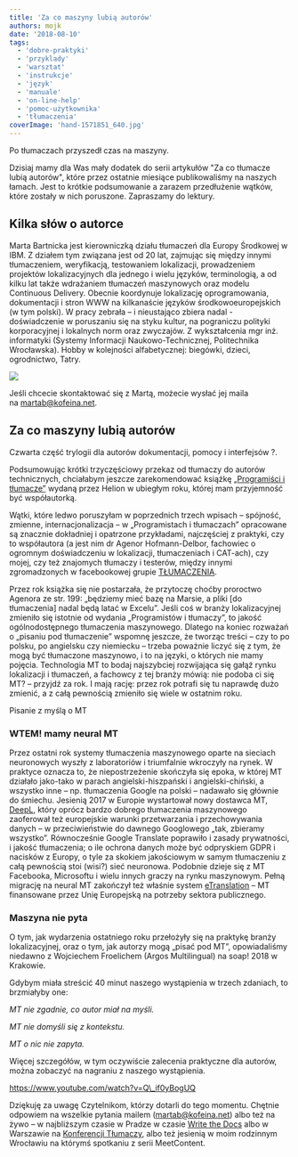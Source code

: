 ```yaml
---
title: 'Za co maszyny lubią autorów'
authors: mojk
date: '2018-08-10'
tags:
  - 'dobre-praktyki'
  - 'przyklady'
  - 'warsztat'
  - 'instrukcje'
  - 'język'
  - 'manuale'
  - 'on-line-help'
  - 'pomoc-użytkownika'
  - 'tłumaczenia'
coverImage: 'hand-1571851_640.jpg'
---
```


Po tłumaczach przyszedł czas na maszyny.

<!--truncate-->

Dzisiaj mamy dla Was mały dodatek do serii artykułów "Za co tłumacze lubią
autorów", które przez ostatnie miesiące publikowaliśmy na naszych łamach. Jest
to krótkie podsumowanie a zarazem przedłużenie wątków, które zostały w nich
poruszone. Zapraszamy do lektury.

## Kilka słów o autorce

Marta Bartnicka jest kierowniczką działu tłumaczeń dla Europy Środkowej w IBM. Z
działem tym związana jest od 20 lat, zajmując się między innymi tłumaczeniem,
weryfikacją, testowaniem lokalizacji, prowadzeniem projektów lokalizacyjnych dla
jednego i wielu języków, terminologią, a od kilku lat także wdrażaniem tłumaczeń
maszynowych oraz modelu Continuous Delivery. Obecnie koordynuje lokalizację
oprogramowania, dokumentacji i stron WWW na kilkanaście języków
środkowoeuropejskich (w tym polski). W pracy zebrała – i nieustająco zbiera
nadal - doświadczenie w poruszaniu się na styku kultur, na pograniczu polityki
korporacyjnej i lokalnych norm oraz zwyczajów. Z wykształcenia mgr inż.
informatyki (Systemy Informacji Naukowo-Technicznej, Politechnika Wrocławska).
Hobby w kolejności alfabetycznej: biegówki, dzieci, ogrodnictwo, Tatry.

![](images/marta_bartnicka-295x300.jpg)

Jeśli chcecie skontaktować się z Martą, możecie wysłać jej maila
na [martab@kofeina.net](mailto:martab@kofeina.net).

## Za co maszyny lubią autorów

Czwarta część trylogii dla autorów dokumentacji, pomocy i interfejsów ?.

Podsumowując krótki trzyczęściowy przekaz od tłumaczy do autorów technicznych,
chciałabym jeszcze zarekomendować książkę
[„Programiści i tłumacze”](https://helion.pl/ksiazki/programisci-i-tlumacze-wprowadzenie-do-lokalizacji-oprogramowania-agenor-hofmann-delbor-marta-bartnicka,protlu.htm)
wydaną przez Helion w ubiegłym roku, której mam przyjemność być współautorką.

Wątki, które ledwo poruszyłam w poprzednich trzech wpisach – spójność, zmienne,
internacjonalizacja – w „Programistach i tłumaczach” opracowane są znacznie
dokładniej i opatrzone przykładami, najczęściej z praktyki, czy to współautora
(a jest nim dr Agenor Hofmann-Delbor, fachowiec o ogromnym doświadczeniu w
lokalizacji, tłumaczeniach i CAT-ach), czy mojej, czy też znajomych tłumaczy i
testerów, między innymi zgromadzonych w facebookowej grupie
[TŁUMACZENIA](https://www.facebook.com/groups/tlumaczenia).

Przez rok książka się nie postarzała, że przytoczę choćby proroctwo Agenora ze
str. 199: „będziemy mieć bazę na Marsie, a pliki \[do tłumaczenia\] nadal będą
latać w Excelu”. Jeśli coś w branży lokalizacyjnej zmieniło się istotnie od
wydania „Programistów i tłumaczy”, to jakość ogólnodostępnego tłumaczenia
maszynowego. Dlatego na koniec rozważań o „pisaniu pod tłumaczenie” wspomnę
jeszcze, że tworząc treści – czy to po polsku, po angielsku czy niemiecku –
trzeba poważnie liczyć się z tym, że mogą być tłumaczone maszynowo, i to na
języki, o których nie mamy pojęcia. Technologia MT to bodaj najszybciej
rozwijająca się gałąź rynku lokalizacji i tłumaczeń, a fachowcy z tej branży
mówią: nie podoba ci się MT? – przyjdź za rok. I mają rację: przez rok potrafi
się tu naprawdę dużo zmienić, a z całą pewnością zmieniło się wiele w ostatnim
roku.

Pisanie z myślą o MT

### WTEM! mamy neural MT

Przez ostatni rok systemy tłumaczenia maszynowego oparte na sieciach neuronowych
wyszły z laboratoriów i triumfalnie wkroczyły na rynek. W praktyce oznacza to,
że niepostrzeżenie skończyła się epoka, w której MT działało jako-tako w parach
angielski-hiszpański i angielski-chiński, a wszystko inne – np. tłumaczenia
Google na polski – nadawało się głównie do śmiechu. Jesienią 2017 w Europie
wystartował nowy dostawca MT, [DeepL](https://www.deepl.com/translator), który
oprócz bardzo dobrego tłumaczenia maszynowego zaoferował też europejskie warunki
przetwarzania i przechowywania danych – w przeciwieństwie do dawnego Googlowego
„tak, zbieramy wszystko”. Równocześnie Google Translate poprawiło i zasady
prywatności, i jakość tłumaczenia; o ile ochrona danych może być odpryskiem GDPR
i nacisków z Europy, o tyle za skokiem jakościowym w samym tłumaczeniu z całą
pewnością stoi (wisi?) sieć neuronowa. Podobnie dzieje się z MT Facebooka,
Microsoftu i wielu innych graczy na rynku maszynowym. Pełną migrację na neural
MT zakończył też właśnie system
[eTranslation](https://ec.europa.eu/cefdigital/wiki/display/CEFDIGITAL/eTranslation)
– MT finansowane przez Unię Europejską na potrzeby sektora publicznego.

### Maszyna nie pyta

O tym, jak wydarzenia ostatniego roku przełożyły się na praktykę branży
lokalizacyjnej, oraz o tym, jak autorzy mogą „pisać pod MT”, opowiadaliśmy
niedawno z Wojciechem Froelichem (Argos Multilingual) na soap! 2018 w Krakowie.

Gdybym miała streścić 40 minut naszego wystąpienia w trzech zdaniach, to
brzmiałyby one:

_MT nie zgadnie, co autor miał na myśli._

_MT nie domyśli się z kontekstu._

_MT o nic nie zapyta._

Więcej szczegółów, w tym oczywiście zalecenia praktyczne dla autorów, można
zobaczyć na nagraniu z naszego wystąpienia.

https://www.youtube.com/watch?v=Q\_if0yBogUQ

Dziękuję za uwagę Czytelnikom, którzy dotarli do tego momentu. Chętnie odpowiem
na wszelkie pytania mailem ([martab@kofeina.net](mailto:martab@kofeina.net))
albo też na żywo – w najbliższym czasie w Pradze w czasie
[Write the Docs](http://www.writethedocs.org/conf/prague/2018) albo w Warszawie
na [Konferencji Tłumaczy](https://www.konferencjatlumaczy.pl/), albo też
jesienią w moim rodzinnym Wrocławiu na którymś spotkaniu z serii MeetContent.
